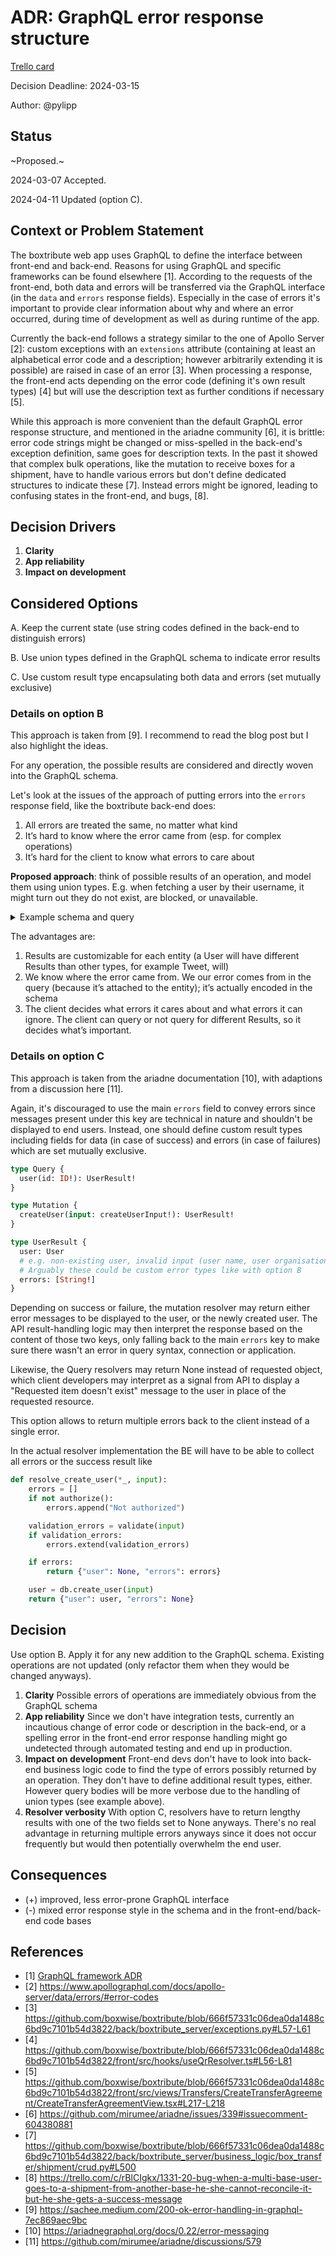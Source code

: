 # ADR: GraphQL error response structure

[Trello card](https://trello.com/c/2fJoBEf8/1380-20-assort-adr-on-graphql-error-responses)

Decision Deadline: 2024-03-15

Author: @pylipp

## Status

~Proposed.~

2024-03-07 Accepted.

2024-04-11 Updated (option C).

## Context or Problem Statement

The boxtribute web app uses GraphQL to define the interface between front-end and back-end. Reasons for using GraphQL and specific frameworks can be found elsewhere [1]. According to the requests of the front-end, both data and errors will be transferred via the GraphQL interface (in the `data` and `errors` response fields). Especially in the case of errors it's important to provide clear information about why and where an error occurred, during time of development as well as during runtime of the app.

Currently the back-end follows a strategy similar to the one of Apollo Server [2]: custom exceptions with an `extensions` attribute (containing at least an alphabetical error code and a description; however arbitrarily extending it is possible) are raised in case of an error [3]. When processing a response, the front-end acts depending on the error code (defining it's own result types) [4] but will use the description text as further conditions if necessary [5].

While this approach is more convenient than the default GraphQL error response structure, and mentioned in the ariadne community [6], it is brittle: error code strings might be changed or miss-spelled in the back-end's exception definition, same goes for description texts. In the past it showed that complex bulk operations, like the mutation to receive boxes for a shipment, have to handle various errors but don't define dedicated structures to indicate these [7]. Instead errors might be ignored, leading to confusing states in the front-end, and bugs, [8].

## Decision Drivers

1. **Clarity**
1. **App reliability**
1. **Impact on development**

## Considered Options

A. Keep the current state (use string codes defined in the back-end to distinguish errors)

B. Use union types defined in the GraphQL schema to indicate error results

C. Use custom result type encapsulating both data and errors (set mutually exclusive)

### Details on option B

This approach is taken from [9]. I recommend to read the blog post but I also highlight the ideas.

For any operation, the possible results are considered and directly woven into the GraphQL schema.

Let's look at the issues of the approach of putting errors into the `errors` response field, like the boxtribute back-end does:

1. All errors are treated the same, no matter what kind
1. It’s hard to know where the error came from (esp. for complex operations)
1. It’s hard for the client to know what errors to care about

**Proposed approach**: think of possible results of an operation, and model them using union types. E.g. when fetching a user by their username, it might turn out they do not exist, are blocked, or unavailable.

<details>
  <summary>Example schema and query</summary>

```graphql
type User {
  id: ID!
  name: String
}

type DoesNotExist

type IsBlocked {
  message: String
  blockedByUser: User
}

type UnavailableInCountry {
  countryCode: Int
  message: String
}

union UserResult = User | IsBlocked | UnavailableInCountry | DoesNotExist

query {
    user(username: String!): UserResult!
}
```

Example query...

```graphql
{
  user(username: "@ash") {
    __typename
    ... on User {
      id
      name
    }
    ... on DoesNotExist { }
    ... on IsBlocked {
      message
      blockedByUser {
        name
      }
    }
    ... on UnavailableInCountry {
      countryCode
      message
    }
}
```

...and success response

```graphql
{
  "data": {
    "userResult": {
      "__typename": "User",
      "id": "268314bb7e7e",
      "name": "Ash Ketchum"
    }
  }
}
```

...or error response

```graphql
{
  "data": {
    "userResult": {
      "__typename": "IsBlocked",
      "message": "User blocked: @ash",
        "blockedByUser": {
          "username": "@brock"
        }
     }
  }
}
```

</details>

The advantages are:

1. Results are customizable for each entity (a User will have different Results than other types, for example Tweet, will)
1. We know where the error came from. We our error comes from in the query (because it’s attached to the entity); it’s actually encoded in the schema
1. The client decides what errors it cares about and what errors it can ignore. The client can query or not query for different Results, so it decides what’s important.

### Details on option C

This approach is taken from the ariadne documentation [10], with adaptions from a discussion here [11].

Again, it's discouraged to use the main `errors` field to convey errors since messages present under this key are technical in nature and shouldn't be displayed to end users. Instead, one should define custom result types including fields for data (in case of success) and errors (in case of failures) which are set mutually exclusive.

```graphql
type Query {
  user(id: ID!): UserResult!
}

type Mutation {
  createUser(input: createUserInput!): UserResult!
}

type UserResult {
  user: User
  # e.g. non-existing user, invalid input (user name, user organisation), missing permissions, ...
  # Arguably these could be custom error types like with option B
  errors: [String!]
}
```

Depending on success or failure, the mutation resolver may return either error messages to be displayed to the user, or the newly created user. The API result-handling logic may then interpret the response based on the content of those two keys, only falling back to the main `errors` key to make sure there wasn't an error in query syntax, connection or application.

Likewise, the Query resolvers may return None instead of requested object, which client developers may interpret as a signal from API to display a "Requested item doesn't exist" message to the user in place of the requested resource.

This option allows to return multiple errors back to the client instead of a single error.

In the actual resolver implementation the BE will have to be able to collect all errors or the success result like

```python
def resolve_create_user(*_, input):
    errors = []
    if not authorize():
        errors.append("Not authorized")

    validation_errors = validate(input)
    if validation_errors:
        errors.extend(validation_errors)

    if errors:
        return {"user": None, "errors": errors}

    user = db.create_user(input)
    return {"user": user, "errors": None}
```

## Decision

Use option B. Apply it for any new addition to the GraphQL schema. Existing operations are not updated (only refactor them when they would be changed anyways).

1. **Clarity** Possible errors of operations are immediately obvious from the GraphQL schema
1. **App reliability** Since we don't have integration tests, currently an incautious change of error code or description in the back-end, or a spelling error in the front-end error response handling might go undetected through automated testing and end up in production.
1. **Impact on development** Front-end devs don't have to look into back-end business logic code to find the type of errors possibly returned by an operation. They don't have to define additional result types, either. However query bodies will be more verbose due to the handling of union types (see example above).
1. **Resolver verbosity** With option C, resolvers have to return lengthy results with one of the two fields set to None anyways. There's no real advantage in returning multiple errors anyways since it does not occur frequently but would then potentially overwhelm the end user.

## Consequences

- (+) improved, less error-prone GraphQL interface
- (-) mixed error response style in the schema and in the front-end/back-end code bases

## References

- [1] [GraphQL framework ADR](./adr_graphql-ariadne-apollo.md)
- [2] https://www.apollographql.com/docs/apollo-server/data/errors/#error-codes
- [3] https://github.com/boxwise/boxtribute/blob/666f57331c06dea0da1488c6bd9c7101b54d3822/back/boxtribute_server/exceptions.py#L57-L61
- [4] https://github.com/boxwise/boxtribute/blob/666f57331c06dea0da1488c6bd9c7101b54d3822/front/src/hooks/useQrResolver.ts#L56-L81
- [5] https://github.com/boxwise/boxtribute/blob/666f57331c06dea0da1488c6bd9c7101b54d3822/front/src/views/Transfers/CreateTransferAgreement/CreateTransferAgreementView.tsx#L217-L218
- [6] https://github.com/mirumee/ariadne/issues/339#issuecomment-604380881
- [7] https://github.com/boxwise/boxtribute/blob/666f57331c06dea0da1488c6bd9c7101b54d3822/back/boxtribute_server/business_logic/box_transfer/shipment/crud.py#L500
- [8] https://trello.com/c/rBlCIgkx/1331-20-bug-when-a-multi-base-user-goes-to-a-shipment-from-another-base-he-she-cannot-reconcile-it-but-he-she-gets-a-success-message
- [9] https://sachee.medium.com/200-ok-error-handling-in-graphql-7ec869aec9bc
- [10] https://ariadnegraphql.org/docs/0.22/error-messaging
- [11] https://github.com/mirumee/ariadne/discussions/579
